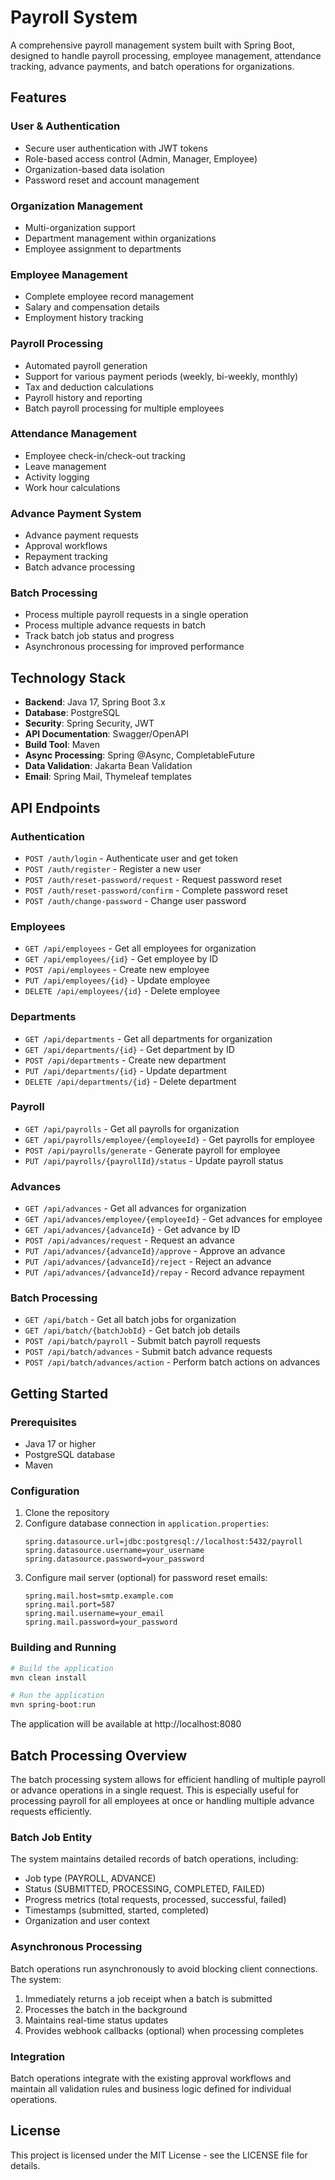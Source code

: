 # Payroll System

A comprehensive payroll management system built with Spring Boot, designed to handle payroll processing, employee management, attendance tracking, advance payments, and batch operations for organizations.

## Features

### User & Authentication
- Secure user authentication with JWT tokens
- Role-based access control (Admin, Manager, Employee)
- Organization-based data isolation
- Password reset and account management

### Organization Management
- Multi-organization support
- Department management within organizations
- Employee assignment to departments

### Employee Management
- Complete employee record management
- Salary and compensation details
- Employment history tracking

### Payroll Processing
- Automated payroll generation
- Support for various payment periods (weekly, bi-weekly, monthly)
- Tax and deduction calculations
- Payroll history and reporting
- Batch payroll processing for multiple employees

### Attendance Management
- Employee check-in/check-out tracking
- Leave management
- Activity logging
- Work hour calculations

### Advance Payment System
- Advance payment requests
- Approval workflows
- Repayment tracking
- Batch advance processing

### Batch Processing
- Process multiple payroll requests in a single operation
- Process multiple advance requests in batch
- Track batch job status and progress
- Asynchronous processing for improved performance

## Technology Stack

- **Backend**: Java 17, Spring Boot 3.x
- **Database**: PostgreSQL
- **Security**: Spring Security, JWT
- **API Documentation**: Swagger/OpenAPI
- **Build Tool**: Maven
- **Async Processing**: Spring @Async, CompletableFuture
- **Data Validation**: Jakarta Bean Validation
- **Email**: Spring Mail, Thymeleaf templates

## API Endpoints

### Authentication
- `POST /auth/login` - Authenticate user and get token
- `POST /auth/register` - Register a new user
- `POST /auth/reset-password/request` - Request password reset
- `POST /auth/reset-password/confirm` - Complete password reset
- `POST /auth/change-password` - Change user password

### Employees
- `GET /api/employees` - Get all employees for organization
- `GET /api/employees/{id}` - Get employee by ID
- `POST /api/employees` - Create new employee
- `PUT /api/employees/{id}` - Update employee
- `DELETE /api/employees/{id}` - Delete employee

### Departments
- `GET /api/departments` - Get all departments for organization
- `GET /api/departments/{id}` - Get department by ID
- `POST /api/departments` - Create new department
- `PUT /api/departments/{id}` - Update department
- `DELETE /api/departments/{id}` - Delete department

### Payroll
- `GET /api/payrolls` - Get all payrolls for organization
- `GET /api/payrolls/employee/{employeeId}` - Get payrolls for employee
- `POST /api/payrolls/generate` - Generate payroll for employee
- `PUT /api/payrolls/{payrollId}/status` - Update payroll status

### Advances
- `GET /api/advances` - Get all advances for organization
- `GET /api/advances/employee/{employeeId}` - Get advances for employee
- `GET /api/advances/{advanceId}` - Get advance by ID
- `POST /api/advances/request` - Request an advance
- `PUT /api/advances/{advanceId}/approve` - Approve an advance
- `PUT /api/advances/{advanceId}/reject` - Reject an advance
- `PUT /api/advances/{advanceId}/repay` - Record advance repayment

### Batch Processing
- `GET /api/batch` - Get all batch jobs for organization
- `GET /api/batch/{batchJobId}` - Get batch job details
- `POST /api/batch/payroll` - Submit batch payroll requests
- `POST /api/batch/advances` - Submit batch advance requests
- `POST /api/batch/advances/action` - Perform batch actions on advances

## Getting Started

### Prerequisites
- Java 17 or higher
- PostgreSQL database
- Maven

### Configuration
1. Clone the repository
2. Configure database connection in `application.properties`:
   ```
   spring.datasource.url=jdbc:postgresql://localhost:5432/payroll
   spring.datasource.username=your_username
   spring.datasource.password=your_password
   ```
3. Configure mail server (optional) for password reset emails:
   ```
   spring.mail.host=smtp.example.com
   spring.mail.port=587
   spring.mail.username=your_email
   spring.mail.password=your_password
   ```

### Building and Running
```bash
# Build the application
mvn clean install

# Run the application
mvn spring-boot:run
```

The application will be available at http://localhost:8080

## Batch Processing Overview

The batch processing system allows for efficient handling of multiple payroll or advance operations in a single request. This is especially useful for processing payroll for all employees at once or handling multiple advance requests efficiently.

### Batch Job Entity
The system maintains detailed records of batch operations, including:
- Job type (PAYROLL, ADVANCE)
- Status (SUBMITTED, PROCESSING, COMPLETED, FAILED)
- Progress metrics (total requests, processed, successful, failed)
- Timestamps (submitted, started, completed)
- Organization and user context

### Asynchronous Processing
Batch operations run asynchronously to avoid blocking client connections. The system:
1. Immediately returns a job receipt when a batch is submitted
2. Processes the batch in the background
3. Maintains real-time status updates
4. Provides webhook callbacks (optional) when processing completes

### Integration
Batch operations integrate with the existing approval workflows and maintain all validation rules and business logic defined for individual operations.

## License

This project is licensed under the MIT License - see the LICENSE file for details.
